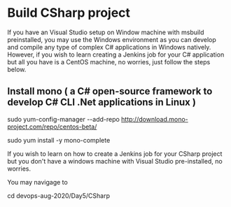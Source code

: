 # Build CSharp project

If you have an Visual Studio setup on Window machine with msbuild preinstalled,
you may use the Windows environment as you can develop and compile any type of complex C#
applications in Windows natively.  However, if you wish to learn creating a Jenkins job
for your C# application but all you have is a CentOS machine, no worries, just follow the
steps below.

## Install mono ( a C# open-source framework to develop C# CLI .Net applications in Linux )

sudo yum-config-manager --add-repo http://download.mono-project.com/repo/centos-beta/

sudo yum install -y mono-complete

If you wish to learn on how to create a Jenkins job for your CSharp project but you don't have
a windows machine with Visual Studio pre-installed, no worries.

You may navigage to 

cd devops-aug-2020/Day5/CSharp
